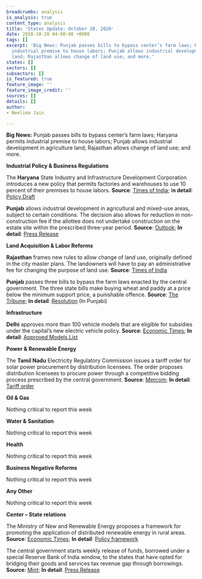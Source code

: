 ```yaml
---
breadcrumbs: analysis
is_analysis: true
content_type: analysis
title: 'States Update: October 28, 2020'
date: 2020-10-28 04:00:00 +0000
tags: []
excerpt: 'Big News: Punjab passes bills to bypass center’s farm laws; Haryana permits
  industrial premise to house labors; Punjab allows industrial development in agriculture
  land; Rajasthan allows change of land use; and more.'
states: []
sectors: []
subsectors: []
is_featured: true
feature_image: ''
feature_image_credit: ''
sources: []
details: []
author:
- Neelima Jain

---
```

**Big News:** Punjab passes bills to bypass center’s farm laws; Haryana permits industrial premise to house labors; Punjab allows industrial development in agriculture land; Rajasthan allows change of land use; and more.

**Industrial Policy & Business Regulations**

The **Haryana** State Industry and Infrastructure Development Corporation introduces a new policy that permits factories and warehouses to use 10 percent of their premises to house labors. **Source**: [Times of India](https://timesofindia.indiatimes.com/city/gurgaon/industry-body-allows-units-to-house-workers-on-premises/articleshow/78796847.cms); I**n detail**: [Policy Draft](https://hsiidc.org.in/sites/default/files/media/E%20Documents/Policy%20IPD.pdf)

**Punjab** allows industrial development in agricultural and mixed-use areas, subject to certain conditions. The decision also allows for reduction in non-construction fee if the allottee does not undertake construction on the estate site within the prescribed three-year period. **Source**: [Outlook](https://www.outlookindia.com/newsscroll/punjab-cm-okays-industrial-development-in-agricultural-mixeduse-land/1961116); **In detail**: [Press Release](https://punjabgovtindia.wordpress.com/2020/10/23/cm-okays-industrial-development-in-agricultural-mixed-use-land-subject-to-conditions/)

**Land Acquisition & Labor Reforms**

**Rajasthan** frames new rules to allow change of land use, originally defined in the city master plans. The landowners will have to pay an administrative fee for changing the purpose of land use. **Source**: [Times of India](https://timesofindia.indiatimes.com/city/jaipur/now-pay-new-charges-if-you-want-to-change-land-use-in-master-plan-areas/articleshow/78798196.cms)

**Punjab** passes three bills to bypass the farm laws enacted by the central government. The three state bills make buying wheat and paddy at a price below the minimum support price, a punishable offence. **Source**: [The Tribune](https://www.tribuneindia.com/news/punjab/punjab-passes-bills-to-bypass-central-farm-laws-158659); **In detail**: [Resolution](http://www.punjabassembly.nic.in/images/Debates/2020/20.10.2020.pdf) (In Punjabi)

**Infrastructure**

**Delhi** approves more than 100 vehicle models that are eligible for subsidies under the capital’s new electric vehicle policy. **Source**: [Economic Times](https://energy.economictimes.indiatimes.com/news/power/delhi-govt-approves-over-100-models-for-subsidy-under-new-electric-vehicles-policy-gahlot/78827690); **In detail**: [Approved Models List](https://ev.delhi.gov.in/ui/images/Eligible_Models_under_the_delhi_ev_policy.pdf)

**Power & Renewable Energy**

The **Tamil Nadu** Electricity Regulatory Commission issues a tariff order for solar power procurement by distribution licensees. The order proposes distribution licensees to procure power through a competitive bidding process prescribed by the central government. **Source**: [Mercom](https://mercomindia.com/tamil-nadu-new-tariff-order-for-solar-procurement/); **In detail**: [Tariff order](http://www.tnerc.gov.in/orders/Tariff%20Order%202009/2020/Solar-Order-16-10-2020.pdf)

**Oil & Gas**

Nothing critical to report this week

**Water & Sanitation**

Nothing critical to report this week

**Health**

Nothing critical to report this week

**Business Negative Reforms**

Nothing critical to report this week

**Any Other**

Nothing critical to report this week

**Center – State relations**

The Ministry of New and Renewable Energy proposes a framework for promoting the application of distributed renewable energy in rural areas. **Source**: [Economic Times](https://energy.economictimes.indiatimes.com/news/renewable/mnre-proposes-draft-policy-for-promoting-distributed-renewable-energy/78761631); **In detail**: [Policy framework](https://mnre.gov.in/img/documents/uploads/file_f-1603098738291.pdf)

The central government starts weekly release of funds, borrowed under a special Reserve Bank of India window, to the states that have opted for bridging their goods and services tax revenue gap through borrowings. **Source**: [Mint](https://www.livemint.com/news/india/centre-kicks-off-gst-compensation-release-under-special-borrowing-scheme-11603466844142.html); **In detail**: [Press Release](https://pib.gov.in/PressReleasePage.aspx?PRID=1667096)